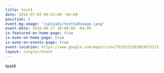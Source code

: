 ```yaml
---
title: test4
date: 2016-07-03 09:52:00 -04:00
position: 5
event-bg-image: "/uploads/test%20image.jpeg"
event-date: 2016-08-27 10:00:00 -04:00
is-featured-on-home-page: true
is-even-on-home-page: true
is-even-on-events-page: true
event-location: https://www.google.com/maps?cid=17935525282803673115
layout: singles/event
---
```


test4
